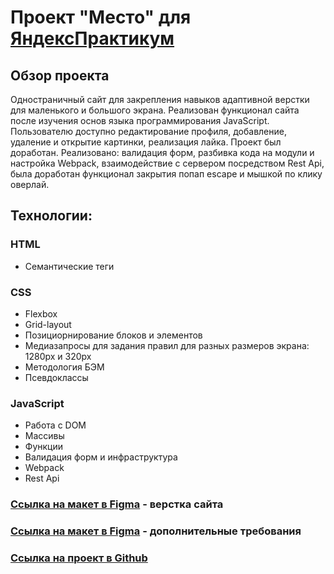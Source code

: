 # Проект "Место" для [ЯндексПрактикум](https://practicum.yandex.ru) 

## Обзор проекта
Одностраничный сайт для закрепления навыков адаптивной верстки для маленького и большого экрана.
Реализован функционал сайта после изучения основ языка программирования JavaScript.
Пользователю доступно редактирование профиля, добавление, удаление и открытие картинки, реализация лайка. 
Проект был доработан. 
Реализовано: валидация форм, разбивка кода на модули и настройка Webpack, взаимодействие с сервером посредством Rest Api, была доработан функционал закрытия попап escape и мышкой по клику оверлай.

## Технологии:
### HTML
* Семантические теги

### CSS
* Flexbox
* Grid-layout
* Позициорнирование блоков и элементов
* Медиазапросы для задания правил для разных размеров экрана: 1280рх и 320рх
* Методология БЭМ
* Псевдоклассы

### JavaScript
* Работа с DOM
* Массивы
* Функции
* Валидация форм и инфраструктура
* Webpack
* Rest Api

### [Ссылка на макет в Figma](https://www.figma.com/file/2cn9N9jSkmxD84oJik7xL7/JavaScript.-Sprint-4?node-id=0%3A1) - верстка сайта
### [Ссылка на макет в Figma](https://www.figma.com/file/PSdQFRHoxXJFs2FH8IXViF/JavaScript.-Sprint-9?node-id=109%3A75) - дополнительные требования
### [Ссылка на проект в Github](https://DenisKolokolchikov.github.io/mesto-project/)
